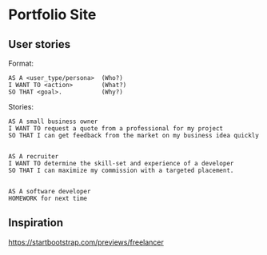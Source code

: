 # Portfolio Site

## User stories

Format:

```
AS A <user_type/persona>  (Who?)
I WANT TO <action>        (What?)
SO THAT <goal>.           (Why?)
```

Stories:

```
AS A small business owner
I WANT TO request a quote from a professional for my project 
SO THAT I can get feedback from the market on my business idea quickly 


AS A recruiter
I WANT TO determine the skill-set and experience of a developer
SO THAT I can maximize my commission with a targeted placement.


AS A software developer
HOMEWORK for next time
```

## Inspiration 

https://startbootstrap.com/previews/freelancer 